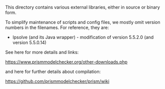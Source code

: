 This directory contains various external libraries, either in source or binary form.

To simplify maintenance of scripts and config files, we mostly omit version numbers in the filenames. For reference, they are:

* lpsolve (and its Java wrapper) - modification of version 5.5.2.0 (and version 5.5.0.14)

See here for more details and links:

https://www.prismmodelchecker.org/other-downloads.php

and here for further details about compilation:

https://github.com/prismmodelchecker/prism/wiki
